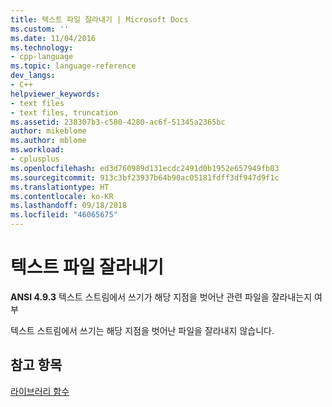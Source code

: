 ```yaml
---
title: 텍스트 파일 잘라내기 | Microsoft Docs
ms.custom: ''
ms.date: 11/04/2016
ms.technology:
- cpp-language
ms.topic: language-reference
dev_langs:
- C++
helpviewer_keywords:
- text files
- text files, truncation
ms.assetid: 238307b3-c580-4280-ac6f-51345a2365bc
author: mikeblome
ms.author: mblome
ms.workload:
- cplusplus
ms.openlocfilehash: ed3d760989d131ecdc2491d0b1952e657949fb03
ms.sourcegitcommit: 913c3bf23937b64b90ac05181fdff3df947d9f1c
ms.translationtype: HT
ms.contentlocale: ko-KR
ms.lasthandoff: 09/18/2018
ms.locfileid: "46065675"
---
```

# <a name="truncation-of-text-files"></a>텍스트 파일 잘라내기

**ANSI 4.9.3** 텍스트 스트림에서 쓰기가 해당 지점을 벗어난 관련 파일을 잘라내는지 여부

텍스트 스트림에서 쓰기는 해당 지점을 벗어난 파일을 잘라내지 않습니다.

## <a name="see-also"></a>참고 항목

[라이브러리 함수](../c-language/library-functions.md)